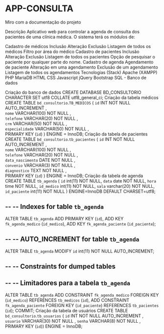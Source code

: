 # APP-CONSULTA
Miro com a documentação do projeto


Descrição
Aplicativo web para controlar a agenda de consulta dos pacientes de uma clínica médica. O sistema terá os módulos de:

Cadastro de médicos
Inclusão
Alteração
Exclusão
Listagem de todos os médicos
Filtro por área do médico
Cadastro de pacientes
Inclusão
Alteração
Exclusão
Listagem de todos os pacientes
Opção de pesquisar o paciente por qualquer parte do nome.
Cadastro de agenda
Agendamento de paciente
Alteração em uma agendamento
Exclusão de um agendamento
Listagem de todos os agendamentos
Tecnologias (Stack)
Apache (XAMPP)
PHP
MariaDB
HTML
CSS
Javascript
jQuery
Bootstrap
SQL - Banco de dados


Criação do banco de dados
CREATE DATABASE BD_CONSULTORIO CHARACTER SET utf8 COLLATE utf8_general_ci;
Criação da tabela médicos
CREATE TABLE `bd_consultorio`.`TB_MEDICOS` ( 
    `id` INT NOT NULL AUTO_INCREMENT ,  
    `nome` VARCHAR(100) NOT NULL ,  
    `telefone` VARCHAR(20) NOT NULL ,  
    `crm` VARCHAR(50) NOT NULL ,  
    `especialidade` VARCHAR(50) NOT NULL ,    
    PRIMARY KEY  (`id`)
) 
ENGINE = InnoDB;
Criação da tabela de pacientes
CREATE TABLE `bd_consultorio`.`tb_pacientes` ( 
    `id` INT NOT NULL AUTO_INCREMENT ,  
    `nome` VARCHAR(100) NOT NULL ,  
    `telefone` VARCHAR(20) NOT NULL ,  
    `data_nascimento` DATE NOT NULL ,  
    `convenio` VARCHAR(3) NOT NULL ,  
    `diagnostico` TEXT NOT NULL ,   
     PRIMARY KEY  (`id`)
) 
ENGINE = InnoDB;
Criação da tabela de agenda
CREATE TABLE `tb_agenda` (
  `id` int(11) NOT NULL,
  `data` date NOT NULL,
  `hora` time NOT NULL,
  `id_medico` int(11) NOT NULL,
  `sala` varchar(20) NOT NULL,
  `id_paciente` int(11) NOT NULL
) ENGINE=InnoDB DEFAULT CHARSET=utf8;

--
-- Indexes for table `tb_agenda`
--
ALTER TABLE `tb_agenda`
  ADD PRIMARY KEY (`id`),
  ADD KEY `fk_agenda_medico` (`id_medico`),
  ADD KEY `fk_agenda_paciente` (`id_paciente`);

--
-- AUTO_INCREMENT for table `tb_agenda`
--
ALTER TABLE `tb_agenda`
  MODIFY `id` int(11) NOT NULL AUTO_INCREMENT;

--
-- Constraints for dumped tables
--

--
-- Limitadores para a tabela `tb_agenda`
--
ALTER TABLE `tb_agenda`
  ADD CONSTRAINT `fk_agenda_medico` FOREIGN KEY (`id_medico`) REFERENCES `tb_medicos` (`id`),
  ADD CONSTRAINT `fk_agenda_paciente` FOREIGN KEY (`id_paciente`) REFERENCES `tb_pacientes` (`id`);
COMMIT;
Criação da tabela de usuários
CREATE TABLE `bd_consultorio`.`tb_usuarios` ( `id` INT NOT NULL AUTO_INCREMENT ,  `usuario` VARCHAR(30) NOT NULL ,  `senha` VARCHAR(8) NOT NULL ,    PRIMARY KEY  (`id`)) ENGINE = InnoDB;
